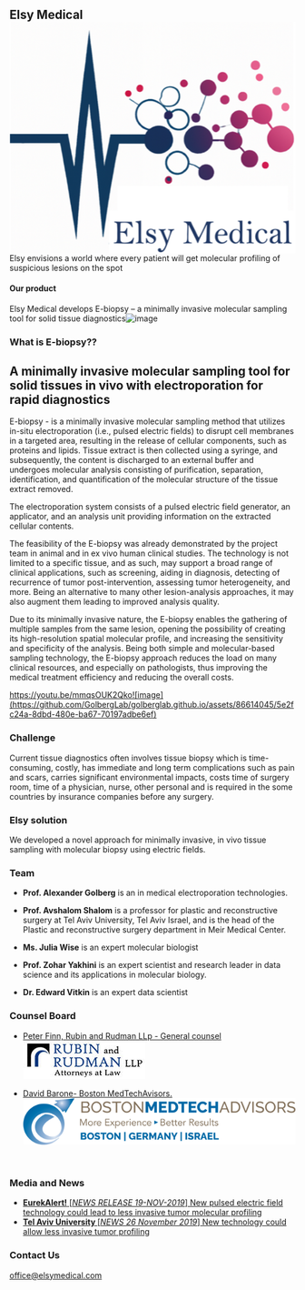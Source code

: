 ## Elsy Medical  <img src="./Logo_Elsy.png" align="right" />

Elsy envisions a world where every patient will get molecular profiling of suspicious lesions on the spot

#### Our product

Elsy Medical develops E-biopsy – a minimally invasive molecular sampling tool for solid tissue diagnostics![image](https://github.com/GolbergLab/golberglab.github.io/assets/86614045/ba28e50c-d41f-4ed7-90c6-c05c4997137e)

### What is E-biopsy??

## A minimally invasive molecular sampling tool for solid tissues in vivo with electroporation for rapid diagnostics

E-biopsy - is a minimally invasive molecular sampling method that utilizes in-situ electroporation (i.e., pulsed electric fields) to disrupt cell membranes in a targeted area, resulting in the release of cellular components, such as proteins and lipids. Tissue extract is then collected using a syringe, and subsequently, the content is discharged to an external buffer and undergoes molecular analysis consisting of purification, separation, identification, and quantification of the molecular structure of the tissue extract removed. 

The electroporation system consists of a pulsed electric field generator, an applicator, and an analysis unit providing information on the extracted cellular contents.

The feasibility of the E-biopsy was already demonstrated by the project team in animal and in ex vivo human clinical studies. The technology is not limited to a specific tissue, and as such, may support a broad range of clinical applications, such as screening, aiding in diagnosis, detecting of recurrence of tumor post-intervention, assessing tumor heterogeneity, and more. Being an alternative to many other lesion-analysis approaches, it may also augment them leading to improved analysis quality.

Due to its minimally invasive nature, the E-biopsy enables the gathering of multiple samples from the same lesion, opening the possibility of creating its high-resolution spatial molecular profile,  and increasing the sensitivity and specificity of the analysis. Being both simple and molecular-based sampling technology, the E-biopsy approach reduces the load on many clinical resources, and especially on pathologists, thus improving the medical treatment efficiency and reducing the overall costs. 

https://youtu.be/mmqsOUK2Qko![image](https://github.com/GolbergLab/golberglab.github.io/assets/86614045/5e2fc24a-8dbd-480e-ba67-70197adbe6ef)







### Challenge

Current tissue diagnostics often  involves tissue biopsy which is time-consuming, costly, has immediate and long term complications such as pain and scars, carries significant environmental impacts, costs time of surgery room, time of a physician, nurse, other personal and is required in the some countries by insurance companies before any surgery.  

### Elsy solution 

We developed a novel approach for minimally invasive, in vivo  tissue sampling with molecular biopsy using electric fields. 

### Team

- <b>Prof. Alexander Golberg</b> is an in medical electroporation technologies. 

- <b>Prof. Avshalom Shalom</b> is a professor for plastic and reconstructive surgery at Tel Aviv University, Tel Aviv Israel, and is the head of the Plastic and reconstructive surgery department in Meir Medical Center. 

- <b>Ms. Julia Wise</b> is an expert molecular biologist 

- <b>Prof. Zohar Yakhini</b> is an expert scientist and research leader in data science and its applications in molecular biology.

- <b>Dr. Edward Vitkin</b> is an expert data scientist 

### Counsel Board

- <a href="https://www.rubinrudman.com/attorneys/peter-b-finn/" target="_blank" > Peter Finn, Rubin and Rudman LLp - General counsel 
 <br><img src="./RUBIN and RUDMAN.logo.jpg" /></a>

- <a href="http://www.bmtadvisors.com/" target="_blank" > David Barone- Boston MedTechAvisors. 
<img src="./BostonMedtechAdvisors.logo.png" /></a>

<br>

### Media and News
- <a href="https://www.eurekalert.org/news-releases/909858" target="_blank" ><b>EurekAlert!</b> [<i>NEWS RELEASE 19-NOV-2019</i>] 
New pulsed electric field technology could lead to less invasive tumor molecular profiling</a>
- <a href="https://english.tau.ac.il/news/biopsy_tumor" target="_blank" ><b>Tel Aviv University </b> [<i>NEWS 26 November 2019</i>] 
New technology could allow less invasive tumor profiling</a>

### Contact Us

<a data-auto-recognition="true" href="mailto:office@elsymedical.com">office@elsymedical.com</a>

